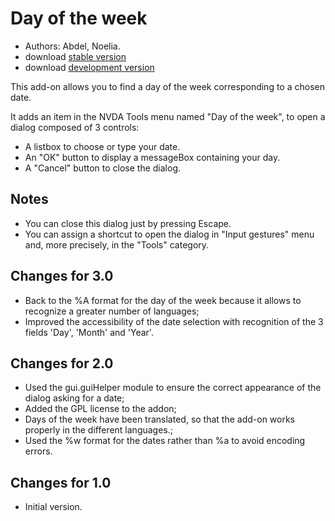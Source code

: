 # Day of the week #
*	 Authors: Abdel, Noelia.
*	 download [stable version][1]
*	 download [development version][2]

This add-on allows you to find a day of the week corresponding to a chosen date.

It adds an item in the NVDA Tools menu named "Day of the week", to open a dialog composed of 3 controls:

*	 A listbox to choose or type your date.
*	 An "OK" button to display a messageBox containing your day.
*	 A "Cancel" button to close the dialog.

## Notes ##
*	 You can close this dialog just by pressing Escape.
*	 You can assign a shortcut to open the dialog in "Input gestures" menu and, more precisely, in the "Tools" category.

## Changes for 3.0 ##

*	 Back to the %A format for the day of the week because it allows to recognize a greater number of languages;
*	 Improved the accessibility of the date selection with recognition of the 3 fields 'Day', 'Month' and 'Year'.

## Changes for 2.0 ##

*	 Used the gui.guiHelper module to ensure the correct appearance of the dialog asking for a date;
*	 Added the GPL license to the addon;
*	 Days of the week have been translated, so that the add-on works properly in the different languages.;
*	 Used the %w format for the dates rather than %a to avoid encoding errors.

## Changes for 1.0 ##

*	 Initial version.

[1]: https://github.com/abdel792/dayOfTheWeek/releases/download/v3.0-dev/dayOfTheWeek-3.0-dev.nvda-addon

[2]: https://github.com/abdel792/dayOfTheWeek/releases/download/v3.0-dev/dayOfTheWeek-3.0-dev.nvda-addon
